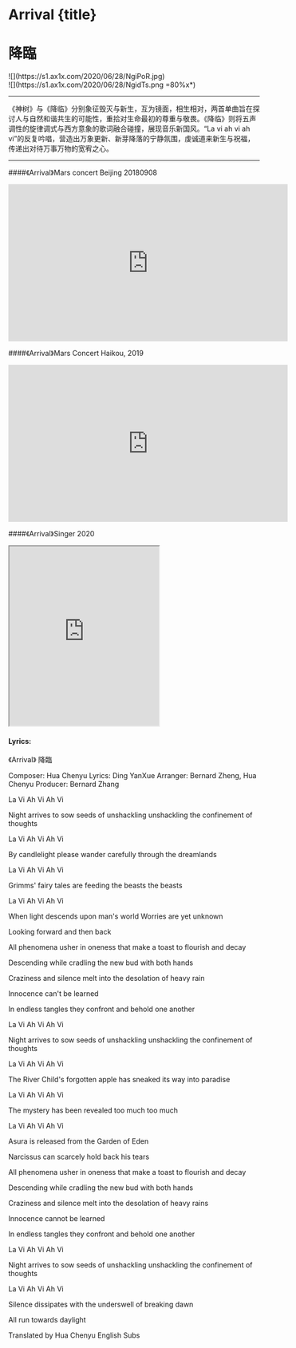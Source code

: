 # Arrival {title}
# 降臨
<div class="background" markdown="1">
![](https://s1.ax1x.com/2020/06/28/NgiPoR.jpg)
</div>

<div class="center shadow" markdown="1">
![](https://s1.ax1x.com/2020/06/28/NgidTs.png =80%x*)
</div>

---------------------------------

《神树》与《降临》分别象征毁灭与新生，互为镜面，相生相对，两首单曲旨在探讨人与自然和谐共生的可能性，重拾对生命最初的尊重与敬畏。《降临》则将五声调性的旋律调式与西方意象的歌词融合碰撞，展现音乐新国风。“La vi ah vi ah vi”的反复吟唱，营造出万象更新、新芽降落的宁静氛围，虔诚道来新生与祝福，传递出对待万事万物的宽宥之心。

---------------------------------

####《Arrival》Mars concert Beijing 20180908

<iframe width="560" height="315" src="https://www.youtube.com/embed/tVg5scjCeUw" frameborder="0" allow="accelerometer; autoplay; encrypted-media; gyroscope; picture-in-picture" allowfullscreen></iframe>

####《Arrival》Mars Concert Haikou, 2019

<iframe width="560" height="315" src="https://www.youtube.com/embed/3X1qNkhYZGw" frameborder="0" allow="accelerometer; autoplay; encrypted-media; gyroscope; picture-in-picture" allowfullscreen></iframe>

####《Arrival》Singer 2020

<iframe allowfullscreen height=360 src="https://rio6.github.io/Subtube?v=Of5J-LnihK0&subtitle-English=https://dl.dropboxusercontent.com/s/x5yoaywozt5wza0/Singer%202020%20EP7%20Arrival%20ENG.srt"></iframe>

#### Lyrics:
<div class="box">
《Arrival》
   降臨
   
Composer: Hua Chenyu
Lyrics: Ding YanXue
Arranger: Bernard Zheng, Hua Chenyu
Producer: Bernard Zhang

La Vi Ah Vi Ah Vi
 
Night arrives to sow seeds of unshackling
unshackling the confinement of thoughts
 
La Vi Ah Vi Ah Vi
 
By candlelight
please wander carefully through the dreamlands
 
La Vi Ah Vi Ah Vi
 
Grimms' fairy tales are feeding the beasts
the beasts
 
La Vi Ah Vi Ah Vi
 
When light descends upon man's world
Worries are yet unknown
 
Looking forward and then back
 
All phenomena usher in oneness
that make a toast to flourish and decay
 
Descending while cradling the new bud with both hands
 
Craziness and silence melt into the
desolation of heavy rain
 
Innocence can't be learned
 
In endless tangles
they confront and behold one another
 
La Vi Ah Vi Ah Vi
 
Night arrives to sow seeds of unshackling
unshackling the confinement of thoughts
 
La Vi Ah Vi Ah Vi
 
The River Child's forgotten apple has
sneaked its way into paradise
 
La Vi Ah Vi Ah Vi
 
The mystery has been revealed too much
too much
 
La Vi Ah Vi Ah Vi
 
Asura is released from the Garden of Eden
 
Narcissus can scarcely hold back his tears
 
All phenomena usher in oneness
that make a toast to flourish and decay
 
Descending while cradling
the new bud with both hands
 
Craziness and silence melt into
the desolation of heavy rains
 
Innocence cannot be learned
 
In endless tangles
they confront and behold one another
 
La Vi Ah Vi Ah Vi
 
Night arrives to sow seeds of unshackling
unshackling the confinement of thoughts
 
La Vi Ah Vi Ah Vi
 
Silence dissipates with the underswell of breaking dawn
 
All run towards daylight
 
Translated by Hua Chenyu English Subs
</div>